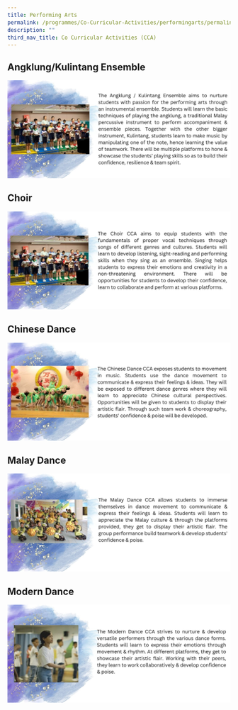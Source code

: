 ```yaml
---
title: Performing Arts
permalink: /programmes/Co-Curricular-Activities/performingarts/permalink/
description: ""
third_nav_title: Co Curricular Activities (CCA)
---
```

## Angklung/Kulintang Ensemble
![](/images/Programmes/2022/CCA/CCA-7.jpg)
## Choir
![](/images/Programmes/2022/CCA/CCA-8.jpg)
## Chinese Dance
![](/images/Programmes/2022/CCA/CCA-9.jpg)
## Malay Dance
![](/images/Programmes/2022/CCA/CCA-10.jpg)
## Modern Dance
![](/images/Programmes/2022/CCA/CCA-11.jpg)